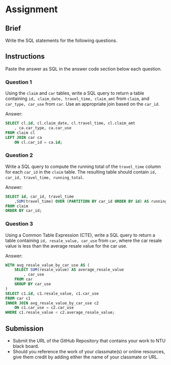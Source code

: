 # Assignment

## Brief

Write the SQL statements for the following questions.

## Instructions

Paste the answer as SQL in the answer code section below each question.

### Question 1

Using the `claim` and `car` tables, write a SQL query to return a table containing `id, claim_date, travel_time, claim_amt` from `claim`, and `car_type, car_use` from `car`. Use an appropriate join based on the `car_id`.

Answer:

```sql
SELECT cl.id, cl.claim_date, cl.travel_time, cl.claim_amt
	, ca.car_type, ca.car_use
FROM claim cl
LEFT JOIN car ca 
	ON cl.car_id = ca.id;
```

### Question 2

Write a SQL query to compute the running total of the `travel_time` column for each `car_id` in the `claim` table. The resulting table should contain `id, car_id, travel_time, running_total`.

Answer:

```sql
SELECT id, car_id, travel_time
	,SUM(travel_time) OVER (PARTITION BY car_id ORDER BY id) AS running_total
FROM claim
ORDER BY car_id;
```

### Question 3

Using a Common Table Expression (CTE), write a SQL query to return a table containing `id, resale_value, car_use` from `car`, where the car resale value is less than the average resale value for the car use.

Answer:

```sql
WITH avg_resale_value_by_car_use AS (
	SELECT SUM(resale_value) AS average_resale_value
		, car_use
	FROM car
	GROUP BY car_use
)
SELECT c1.id, c1.resale_value, c1.car_use
FROM car c1
INNER JOIN avg_resale_value_by_car_use c2
	ON c1.car_use = c2.car_use
WHERE c1.resale_value < c2.average_resale_value;
```

## Submission

- Submit the URL of the GitHub Repository that contains your work to NTU black board.
- Should you reference the work of your classmate(s) or online resources, give them credit by adding either the name of your classmate or URL.
